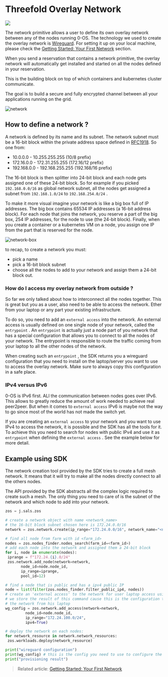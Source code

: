 # Threefold Overlay Network

![](./img/network_wireguard_logo.png)

The network primitive allows a user to define its own overlay network between any of the nodes running 0-OS. The technology we used to create the overlay network is [Wireguard](https://www.wireguard.com/). For setting it up on your local machine, please check the [Getting Started: Your First Network](getting_started_network.md) section. 

When you send a reservation that contains a network primitive, the overlay network will automatically get installed and started on all the nodes defined in your reservation.

This is the building block on top of which containers and kubernetes cluster communicate.

The goal is to build a secure and fully encrypted channel between all your applications running on the grid.

![network](network2.png)

## How to define a network ?

A network is defined by its name and its subnet. 
The network subnet must be a 16-bit block within the private address space defined in [RFC1918](https://tools.ietf.org/html/rfc1918). So one from:

* 10.0.0.0  - 10.255.255.255 (10/8 prefix)
* 172.16.0.0  - 172.31.255.255 (172.16/12 prefix)
* 192.168.0.0  - 192.168.255.255 (192.168/16 prefix)

The 16-bit block is then splitter into 24-bit block and each node gets assigned one of these 24-bit block. 
So for example if you picked `192.168.0.0/16` as global network subnet, all the nodes get assigned a subnet from `192.168.1.0/24` to `192.168.254.0/24` .

To make it more visual imagine your network is like a big box full of IP addresses. The big box contains 65534 IP addresses (a 16-bit address block). 
For each node that joins the network, you reserve a part of the big box, 254 IP addresses, for the node to use (the 24-bit block).
Finally, when you create a container or a kubernetes VM on a node, you assign one IP from the part that is reserved for the node.

![network-box](./img/network_box.png)

to recap, to create a network you must:

* pick a name
* pick a 16-bit block subnet
* choose all the nodes to add to your network and assign them a 24-bit block out.

### How do I access my overlay network from outside ?

So far we only talked about how to interconnect all the nodes together. This is great but you as a user, also need to be able to access the network. Ether from your laptop or any part your existing infrastructure.

To do so, you need to add an `external access` into the network. An external access is usually defined on one single node of your network, called the `entrypoint` .
An `entrypoint` is actually just a node part of you network that has a special configuration that allows you to connect to all the nodes of your network. The entrypoint is responsible to route the traffic coming from your laptop to all the other nodes of the network.

When creating such an `entrypoint` , the SDK returns you a wireguard configuration that you need to install on the laptop/server you want to use to access the overlay network. Make sure to always copy this configuration in a safe place.

### IPv4 versus IPv6

0-OS is IPv6 first. ALl the communication between nodes goes over IPv6. This allows to greatly reduce the amount of work needed to achieve real peer2peer.
But when it comes to `external access` IPv6 is maybe not the way to go since most of the world has not made the switch yet.

If you are creating an `external access` to your network and you want to use IPv4 to access the network, it is possible and the SDK has all the tools for it.
To achieve this you need to search for nodes with public IPv4 and use it as `entrypoint` when defining the `external access` . See the example below for more detail.

## Example using SDK

The network creation tool provided by the SDK tries to create a full mesh network. It means that it will try to make all the nodes directly connect to all the others nodes.

The API provided by the SDK abstracts all the complex logic required to create such a mesh. The only thing you need to care of is the subnet of the network and which node to add into your network. 

``` python
zos = j.sals.zos

# create a network object with name <network_name>
# the 16-bit block subnet chosen here is 172.24.0.0/16
network = zos.network.create(ip_range="172.24.0.0/16", network_name="<network_name>")

# find all node from farm with id <farm_id>
nodes = zos.nodes_finder.nodes_search(farm_id=<farm_id>)
# add each node into the network and assigned them a 24-bit block
for i, node in enumerate(nodes):
 iprange = f"172.24.{i}.0/24"
 zos.network.add_node(network=network,
       node_id=node.node_id,
       ip_range=iprange,
       pool_id=12)

# find a node that is public and has a ipv4 public IP
node = list(filter(zos.nodes_finder.filter_public_ip4, nodes))
# create an 'external access' to the network for user laptop access using the public node as entrypoint
# we store the result of this command cause this is the configuration the user has to use to connect to
# the network from his laptop
wg_config = zos.network.add_access(network=network,
         node_id=node.node_id,
         ip_range="172.24.100.0/24",
         ipv4=True)

# deploy the network on each nodes:
for network_resource in network.network_resources:
 zos.workloads.deploy(network_resource)

print("wireguard configuration")
print(wg_config) # this is the config you need to use to configure the wireguard of your laptop
print("provisioning result")
```
> Related article: [Getting Started: Your First Network](getting_started_network.md)

